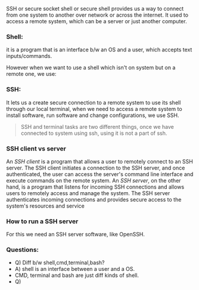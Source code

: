 SSH or secure socket shell or secure shell provides us a way to connect from one system to another over network or across the internet.
It used to access a remote system, which can be a server or just another computer.

### Shell:
it is a program that is an interface b/w an OS and a user, which accepts text inputs/commands.

However when we want to use a shell which isn't on system but on a remote one, we use:
### SSH:
It lets us a create secure connection to a remote system to use its shell through our local terminal, when we need to access a remote system to install software, run software and change configurations, we use SSH.

>SSH and terminal tasks are two different things, once we have connected to system using ssh, using it is not a part of ssh.

### SSH client vs server
An *SSH client* is a program that allows a user to remotely connect to an SSH server. The SSH client initiates a connection to the SSH server, and once authenticated, the user can access the server's command line interface and execute commands on the remote system.
An *SSH server*, on the other hand, is a program that listens for incoming SSH connections and allows users to remotely access and manage the system. The SSH server authenticates incoming connections and provides secure access to the system's resources and service

### How to run a SSH server
For this we need an SSH server software, like OpenSSH.






###  Questions:
- Q) Diff b/w shell,cmd,terminal,bash?
- A) shell is an interface between a user and a OS.
- CMD, terminal and bash are just diff kinds of shell.
- Q) 